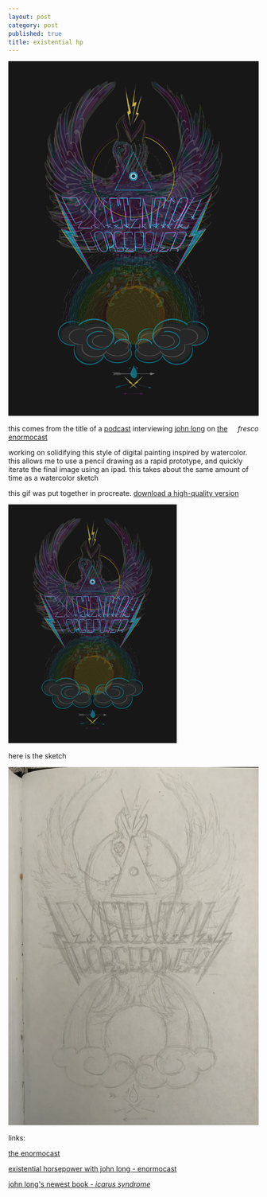 ```yaml
---
layout: post
category: post
published: true
title: existential hp
---
```

![existential horsepower](/media/ehp/existential-horsepower-dark.png)
<!--more-->
<span class='date' style='float:right;'>*fresco*</span>   
  
  
  
this comes from the title of a [podcast][1] interviewing [john long][2] on [the enormocast][3]  
  
working on solidifying this style of digital painting inspired by watercolor.  this allows me to use a pencil drawing as a rapid prototype, and quickly iterate the final image using an ipad.  this takes about the same amount of time as a watercolor sketch  
  
  
this gif was put together in procreate.  [download a high-quality version](http://www.scottkilts.com/media/ehp/existential-horsepower.gif)  
  
  
![existential horsepower gif](/media/ehp/existential-horsepower-web.gif)  
  
  
here is the sketch  
  
  
![existential horsepower sketch](/media/ehp/existential-horsepower-sketch.jpeg)  
    
    
   
links:  

[the enormocast][3]
  
[existential horsepower with john long - enormocast][1]  
  
[john long's newest book - *icarus syndrome*][4]  
  
  
  
[1]:https://enormocast.com/2021/07/enormocast-223-john-long-existential-horsepower/
[2]:https://en.wikipedia.org/wiki/John_Long_(climber)
[3]:https://enormocast.com
[4]:https://www.diangelopublications.com/books/icarus-syndrome?rq=icarus
